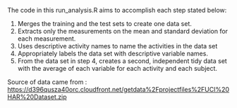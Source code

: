 The code in this run_analysis.R aims to accomplish each step stated below:
 
1. Merges the training and the test sets to create one data set.
2. Extracts only the measurements on the mean and standard deviation for each measurement. 
3. Uses descriptive activity names to name the activities in the data set
4. Appropriately labels the data set with descriptive variable names. 
5. From the data set in step 4, creates a second, independent tidy data set with the average of each variable for each activity and each subject.

Source of data came from :
https://d396qusza40orc.cloudfront.net/getdata%2Fprojectfiles%2FUCI%20HAR%20Dataset.zip 